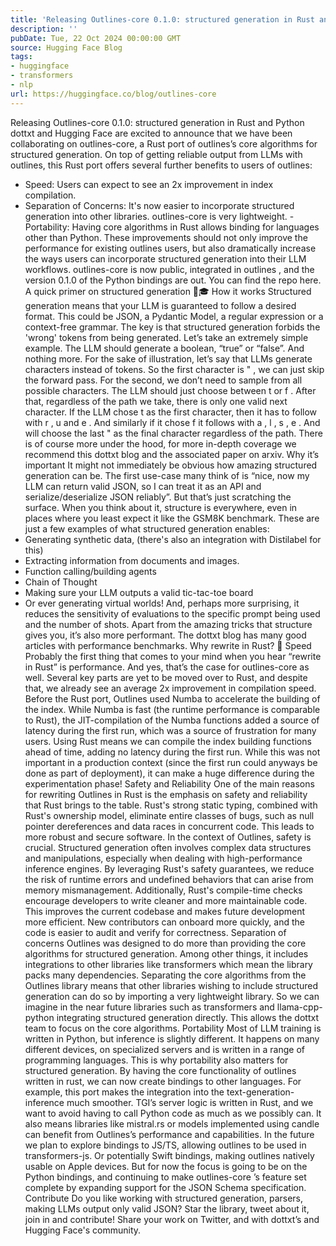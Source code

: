 ```yaml
---
title: 'Releasing Outlines-core 0.1.0: structured generation in Rust and Python'
description: ''
pubDate: Tue, 22 Oct 2024 00:00:00 GMT
source: Hugging Face Blog
tags:
- huggingface
- transformers
- nlp
url: https://huggingface.co/blog/outlines-core
---
```


Releasing Outlines-core 0.1.0: structured generation in Rust and Python
dottxt and Hugging Face are excited to announce that we have been collaborating on outlines-core, a Rust port of outlines’s core algorithms for structured generation. On top of getting reliable output from LLMs with outlines, this Rust port offers several further benefits to users of outlines:
- Speed: Users can expect to see an 2x improvement in index compilation.
- Separation of Concerns: It's now easier to incorporate structured generation into other libraries.
outlines-core
is very lightweight. - Portability: Having core algorithms in Rust allows binding for languages other than Python.
These improvements should not only improve the performance for existing outlines
users, but also dramatically increase the ways users can incorporate structured generation into their LLM workflows. outlines-core
is now public, integrated in outlines
, and the version 0.1.0
of the Python bindings are out. You can find the repo here.
A quick primer on structured generation 🧑🎓
How it works
Structured generation means that your LLM is guaranteed to follow a desired format. This could be JSON, a Pydantic Model, a regular expression or a context-free grammar. The key is that structured generation forbids the 'wrong' tokens from being generated.
Let’s take an extremely simple example. The LLM should generate a boolean, “true” or “false”. And nothing more. For the sake of illustration, let’s say that LLMs generate characters instead of tokens. So the first character is "
, we can just skip the forward pass. For the second, we don’t need to sample from all possible characters. The LLM should just choose between t
or f
.
After that, regardless of the path we take, there is only one valid next character. If the LLM chose t
as the first character, then it has to follow with r
, u
and e
. And similarly if it chose f
it follows with a
, l
, s
, e
. And will choose the last "
as the final character regardless of the path. There is of course more under the hood, for more in-depth coverage we recommend this dottxt blog and the associated paper on arxiv.
Why it’s important
It might not immediately be obvious how amazing structured generation can be. The first use-case many think of is “nice, now my LLM can return valid JSON, so I can treat it as an API and serialize/deserialize JSON reliably”. But that’s just scratching the surface. When you think about it, structure is everywhere, even in places where you least expect it like the GSM8K benchmark.
These are just a few examples of what structured generation enables:
- Generating synthetic data, (there's also an integration with Distilabel for this)
- Extracting information from documents and images.
- Function calling/building agents
- Chain of Thought
- Making sure your LLM outputs a valid tic-tac-toe board
- Or ever generating virtual worlds!
And, perhaps more surprising, it reduces the sensitivity of evaluations to the specific prompt being used and the number of shots. Apart from the amazing tricks that structure gives you, it’s also more performant. The dottxt blog has many good articles with performance benchmarks.
Why rewrite in Rust? 🦀
Speed
Probably the first thing that comes to your mind when you hear “rewrite in Rust” is performance. And yes, that’s the case for outlines-core
as well. Several key parts are yet to be moved over to Rust, and despite that, we already see an average 2x improvement in compilation speed.
Before the Rust port, Outlines used Numba to accelerate the building of the index. While Numba is fast (the runtime performance is comparable to Rust), the JIT-compilation of the Numba functions added a source of latency during the first run, which was a source of frustration for many users. Using Rust means we can compile the index building functions ahead of time, adding no latency during the first run. While this was not important in a production context (since the first run could anyways be done as part of deployment), it can make a huge difference during the experimentation phase!
Safety and Reliability
One of the main reasons for rewriting Outlines in Rust is the emphasis on safety and reliability that Rust brings to the table. Rust's strong static typing, combined with Rust's ownership model, eliminate entire classes of bugs, such as null pointer dereferences and data races in concurrent code. This leads to more robust and secure software.
In the context of Outlines, safety is crucial. Structured generation often involves complex data structures and manipulations, especially when dealing with high-performance inference engines. By leveraging Rust's safety guarantees, we reduce the risk of runtime errors and undefined behaviors that can arise from memory mismanagement.
Additionally, Rust's compile-time checks encourage developers to write cleaner and more maintainable code. This improves the current codebase and makes future development more efficient. New contributors can onboard more quickly, and the code is easier to audit and verify for correctness.
Separation of concerns
Outlines was designed to do more than providing the core algorithms for structured generation. Among other things, it includes integrations to other libraries like transformers
which mean the library packs many dependencies. Separating the core algorithms from the Outlines library means that other libraries wishing to include structured generation can do so by importing a very lightweight library. So we can imagine in the near future libraries such as transformers
and llama-cpp-python
integrating structured generation directly. This allows the dottxt team to focus on the core algorithms.
Portability
Most of LLM training is written in Python, but inference is slightly different. It happens on many different devices, on specialized servers and is written in a range of programming languages. This is why portability also matters for structured generation. By having the core functionality of outlines
written in rust, we can now create bindings to other languages.
For example, this port makes the integration into the text-generation-inference much smoother. TGI’s server logic is written in Rust, and we want to avoid having to call Python code as much as we possibly can. It also means libraries like mistral.rs
or models implemented using candle can benefit from Outlines’s performance and capabilities.
In the future we plan to explore bindings to JS/TS, allowing outlines to be used in transformers-js. Or potentially Swift bindings, making outlines natively usable on Apple devices. But for now the focus is going to be on the Python bindings, and continuing to make outlines-core
’s feature set complete by expanding support for the JSON Schema specification.
Contribute
Do you like working with structured generation, parsers, making LLMs output only valid JSON? Star the library, tweet about it, join in and contribute! Share your work on Twitter, and with dottxt’s and Hugging Face's community.